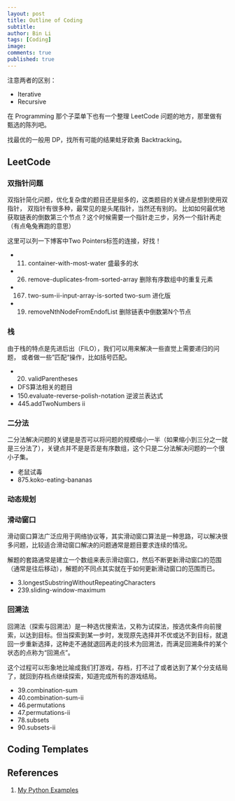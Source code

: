```yaml
---
layout: post
title: Outline of Coding
subtitle:
author: Bin Li
tags: [Coding]
image: 
comments: true
published: true
---
```


注意两者的区别：
* Iterative
* Recursive

在 Programming 那个子菜单下也有一个整理 LeetCode 问题的地方，那里做有甄选的陈列吧。

找最优的一般用 DP，找所有可能的结果蛀牙欧勇 Backtracking。


## LeetCode
### 双指针问题
双指针简化问题，优化复杂度的题目还是挺多的，这类题目的关键点是想到使用双指针，
双指针有很多种，最常见的是头尾指针，当然还有别的。 比如如何最优地获取链表的倒数第三个节点？这个时候需要一个指针走三步，另外一个指针再走（有点龟兔赛跑的意思）

这里可以列一下博客中Two Pointers标签的连接，好找！

- 11. container-with-most-water 盛最多的水
- 26. remove-duplicates-from-sorted-array 删除有序数组中的重复元素
- 167. two-sum-ii-input-array-is-sorted  two-sum 进化版
- 19. removeNthNodeFromEndofList 删除链表中倒数第N个节点

### 栈
由于栈的特点是先进后出（FILO），我们可以用来解决一些直觉上需要递归的问题， 或者做一些”匹配“操作，比如括号匹配。

- 20. validParentheses
- DFS算法相关的题目
- 150.evaluate-reverse-polish-notation   逆波兰表达式
- 445.addTwoNumbers ii 

### 二分法

二分法解决问题的关键是是否可以将问题的规模缩小一半（如果缩小到三分之一就是三分法了），关键点并不是是否是有序数组，这个只是二分法解决问题的一个很小子集。

- 老鼠试毒
- 875.koko-eating-bananas


### 动态规划

### 滑动窗口
滑动窗口算法广泛应用于网络协议等，其实滑动窗口算法是一种思路，可以解决很多问题，比较适合滑动窗口解决的问题通常是题目要求连续的情况。

解题的套路通常是建立一个数组来表示滑动窗口，然后不断更新滑动窗口的范围（通常是往后移动），解题的不同点其实就在于如何更新滑动窗口的范围而已。

- 3.longestSubstringWithoutRepeatingCharacters
- 239.sliding-window-maximum

### 回溯法
回溯法（探索与回溯法）是一种选优搜索法，又称为试探法，按选优条件向前搜索，以达到目标。但当探索到某一步时，发现原先选择并不优或达不到目标，就退回一步重新选择，这种走不通就退回再走的技术为回溯法，而满足回溯条件的某个状态的点称为“回溯点”。

这个过程可以形象地比喻成我们打游戏，存档，打不过了或者达到了某个分支结局了，就回到存档点继续探索，知道完成所有的游戏结局。

- 39.combination-sum
- 40.combination-sum-ii
- 46.permutations
- 47.permutations-ii
- 78.subsets
- 90.subsets-ii


## Coding Templates



## References
1. [My Python Examples](https://github.com/geekcomputers/Python)